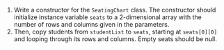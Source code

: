 1. Write a <word data-key="constructor">constructor</word> for the `SeatingChart` class. The constructor should initialize <word data-key="instance-var">instance variable</word> `seats` to a 2-dimensional array with the number of rows and columns given in the parameters.
2. Then, copy students from `studentList` to `seats`, starting at `seats[0][0]` and looping through its rows and columns. Empty seats should be <word data-key="null">null</word>.